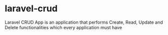 # laravel-crud
Laravel CRUD App is an application that performs Create, Read, Update and Delete functionalities which every application must have
